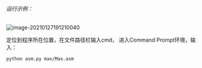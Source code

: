 ###### 运行示例：

![image-20210127191210040](C:\Users\HP\AppData\Roaming\Typora\typora-user-images\image-20210127191210040.png)

定位到程序所在位置，在文件路径栏输入cmd， 进入Command Prompt环境，输入：

`python asm.py max/Max.asm`